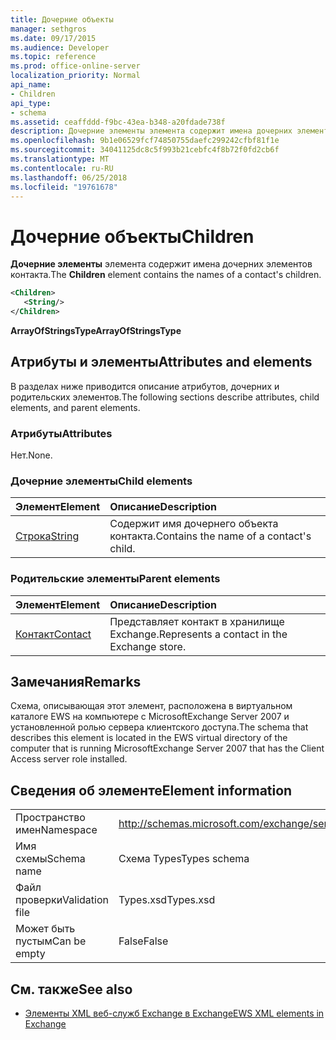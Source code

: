 ```yaml
---
title: Дочерние объекты
manager: sethgros
ms.date: 09/17/2015
ms.audience: Developer
ms.topic: reference
ms.prod: office-online-server
localization_priority: Normal
api_name:
- Children
api_type:
- schema
ms.assetid: ceaffddd-f9bc-43ea-b348-a20fdade738f
description: Дочерние элементы элемента содержит имена дочерних элементов контакта.
ms.openlocfilehash: 9b1e06529fcf74850755daefc299242cfbf81f1e
ms.sourcegitcommit: 34041125dc8c5f993b21cebfc4f8b72f0fd2cb6f
ms.translationtype: MT
ms.contentlocale: ru-RU
ms.lasthandoff: 06/25/2018
ms.locfileid: "19761678"
---
```

# <a name="children"></a><span data-ttu-id="c1345-103">Дочерние объекты</span><span class="sxs-lookup"><span data-stu-id="c1345-103">Children</span></span>

<span data-ttu-id="c1345-104">**Дочерние элементы** элемента содержит имена дочерних элементов контакта.</span><span class="sxs-lookup"><span data-stu-id="c1345-104">The **Children** element contains the names of a contact's children.</span></span> 
  
```xml
<Children>
   <String/>
</Children>
```

 <span data-ttu-id="c1345-105">**ArrayOfStringsType**</span><span class="sxs-lookup"><span data-stu-id="c1345-105">**ArrayOfStringsType**</span></span>
## <a name="attributes-and-elements"></a><span data-ttu-id="c1345-106">Атрибуты и элементы</span><span class="sxs-lookup"><span data-stu-id="c1345-106">Attributes and elements</span></span>

<span data-ttu-id="c1345-107">В разделах ниже приводится описание атрибутов, дочерних и родительских элементов.</span><span class="sxs-lookup"><span data-stu-id="c1345-107">The following sections describe attributes, child elements, and parent elements.</span></span>
  
### <a name="attributes"></a><span data-ttu-id="c1345-108">Атрибуты</span><span class="sxs-lookup"><span data-stu-id="c1345-108">Attributes</span></span>

<span data-ttu-id="c1345-109">Нет.</span><span class="sxs-lookup"><span data-stu-id="c1345-109">None.</span></span>
  
### <a name="child-elements"></a><span data-ttu-id="c1345-110">Дочерние элементы</span><span class="sxs-lookup"><span data-stu-id="c1345-110">Child elements</span></span>

|<span data-ttu-id="c1345-111">**Элемент**</span><span class="sxs-lookup"><span data-stu-id="c1345-111">**Element**</span></span>|<span data-ttu-id="c1345-112">**Описание**</span><span class="sxs-lookup"><span data-stu-id="c1345-112">**Description**</span></span>|
|:-----|:-----|
|[<span data-ttu-id="c1345-113">Строка</span><span class="sxs-lookup"><span data-stu-id="c1345-113">String</span></span>](string.md) <br/> |<span data-ttu-id="c1345-114">Содержит имя дочернего объекта контакта.</span><span class="sxs-lookup"><span data-stu-id="c1345-114">Contains the name of a contact's child.</span></span>  <br/> |
   
### <a name="parent-elements"></a><span data-ttu-id="c1345-115">Родительские элементы</span><span class="sxs-lookup"><span data-stu-id="c1345-115">Parent elements</span></span>

|<span data-ttu-id="c1345-116">**Элемент**</span><span class="sxs-lookup"><span data-stu-id="c1345-116">**Element**</span></span>|<span data-ttu-id="c1345-117">**Описание**</span><span class="sxs-lookup"><span data-stu-id="c1345-117">**Description**</span></span>|
|:-----|:-----|
|[<span data-ttu-id="c1345-118">Контакт</span><span class="sxs-lookup"><span data-stu-id="c1345-118">Contact</span></span>](contact.md) <br/> |<span data-ttu-id="c1345-119">Представляет контакт в хранилище Exchange.</span><span class="sxs-lookup"><span data-stu-id="c1345-119">Represents a contact in the Exchange store.</span></span>  <br/> |
   
## <a name="remarks"></a><span data-ttu-id="c1345-120">Замечания</span><span class="sxs-lookup"><span data-stu-id="c1345-120">Remarks</span></span>

<span data-ttu-id="c1345-121">Схема, описывающая этот элемент, расположена в виртуальном каталоге EWS на компьютере с MicrosoftExchange Server 2007 и установленной ролью сервера клиентского доступа.</span><span class="sxs-lookup"><span data-stu-id="c1345-121">The schema that describes this element is located in the EWS virtual directory of the computer that is running MicrosoftExchange Server 2007 that has the Client Access server role installed.</span></span>
  
## <a name="element-information"></a><span data-ttu-id="c1345-122">Сведения об элементе</span><span class="sxs-lookup"><span data-stu-id="c1345-122">Element information</span></span>

|||
|:-----|:-----|
|<span data-ttu-id="c1345-123">Пространство имен</span><span class="sxs-lookup"><span data-stu-id="c1345-123">Namespace</span></span>  <br/> |http://schemas.microsoft.com/exchange/services/2006/types  <br/> |
|<span data-ttu-id="c1345-124">Имя схемы</span><span class="sxs-lookup"><span data-stu-id="c1345-124">Schema name</span></span>  <br/> |<span data-ttu-id="c1345-125">Схема Types</span><span class="sxs-lookup"><span data-stu-id="c1345-125">Types schema</span></span>  <br/> |
|<span data-ttu-id="c1345-126">Файл проверки</span><span class="sxs-lookup"><span data-stu-id="c1345-126">Validation file</span></span>  <br/> |<span data-ttu-id="c1345-127">Types.xsd</span><span class="sxs-lookup"><span data-stu-id="c1345-127">Types.xsd</span></span>  <br/> |
|<span data-ttu-id="c1345-128">Может быть пустым</span><span class="sxs-lookup"><span data-stu-id="c1345-128">Can be empty</span></span>  <br/> |<span data-ttu-id="c1345-129">False</span><span class="sxs-lookup"><span data-stu-id="c1345-129">False</span></span>  <br/> |
   
## <a name="see-also"></a><span data-ttu-id="c1345-130">См. также</span><span class="sxs-lookup"><span data-stu-id="c1345-130">See also</span></span>



- [<span data-ttu-id="c1345-131">Элементы XML веб-служб Exchange в Exchange</span><span class="sxs-lookup"><span data-stu-id="c1345-131">EWS XML elements in Exchange</span></span>](ews-xml-elements-in-exchange.md)

